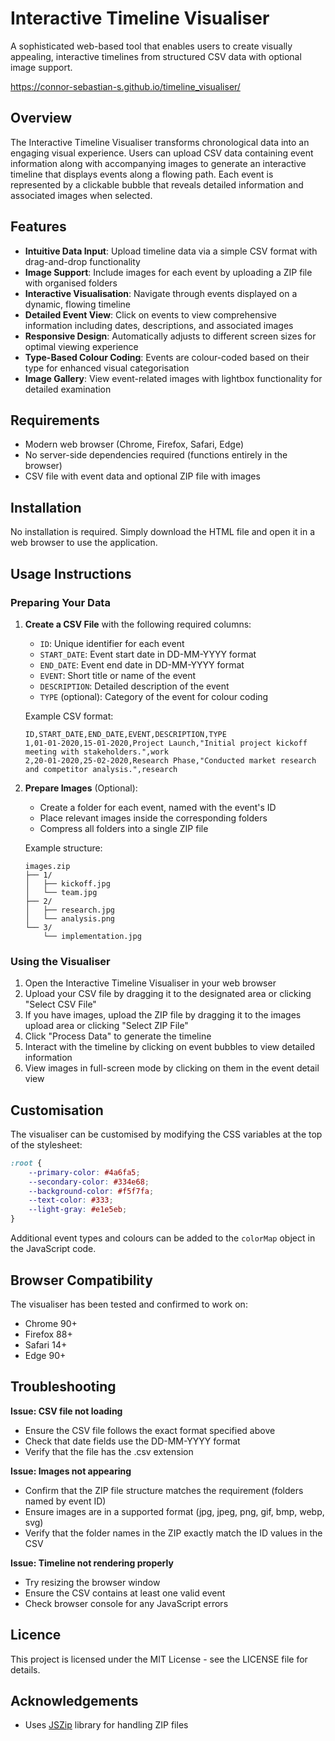# Interactive Timeline Visualiser

A sophisticated web-based tool that enables users to create visually appealing, interactive timelines from structured CSV data with optional image support.

https://connor-sebastian-s.github.io/timeline_visualiser/

## Overview

The Interactive Timeline Visualiser transforms chronological data into an engaging visual experience. Users can upload CSV data containing event information along with accompanying images to generate an interactive timeline that displays events along a flowing path. Each event is represented by a clickable bubble that reveals detailed information and associated images when selected.

## Features

- **Intuitive Data Input**: Upload timeline data via a simple CSV format with drag-and-drop functionality
- **Image Support**: Include images for each event by uploading a ZIP file with organised folders
- **Interactive Visualisation**: Navigate through events displayed on a dynamic, flowing timeline
- **Detailed Event View**: Click on events to view comprehensive information including dates, descriptions, and associated images
- **Responsive Design**: Automatically adjusts to different screen sizes for optimal viewing experience
- **Type-Based Colour Coding**: Events are colour-coded based on their type for enhanced visual categorisation
- **Image Gallery**: View event-related images with lightbox functionality for detailed examination

## Requirements

- Modern web browser (Chrome, Firefox, Safari, Edge)
- No server-side dependencies required (functions entirely in the browser)
- CSV file with event data and optional ZIP file with images

## Installation

No installation is required. Simply download the HTML file and open it in a web browser to use the application.

## Usage Instructions

### Preparing Your Data

1. **Create a CSV File** with the following required columns:
   - `ID`: Unique identifier for each event
   - `START_DATE`: Event start date in DD-MM-YYYY format
   - `END_DATE`: Event end date in DD-MM-YYYY format
   - `EVENT`: Short title or name of the event
   - `DESCRIPTION`: Detailed description of the event
   - `TYPE` (optional): Category of the event for colour coding

   Example CSV format:
   ```
   ID,START_DATE,END_DATE,EVENT,DESCRIPTION,TYPE
   1,01-01-2020,15-01-2020,Project Launch,"Initial project kickoff meeting with stakeholders.",work
   2,20-01-2020,25-02-2020,Research Phase,"Conducted market research and competitor analysis.",research
   ```

2. **Prepare Images** (Optional):
   - Create a folder for each event, named with the event's ID
   - Place relevant images inside the corresponding folders
   - Compress all folders into a single ZIP file
   
   Example structure:
   ```
   images.zip
   ├── 1/
   │   ├── kickoff.jpg
   │   └── team.jpg
   ├── 2/
   │   ├── research.jpg
   │   └── analysis.png
   └── 3/
       └── implementation.jpg
   ```

### Using the Visualiser

1. Open the Interactive Timeline Visualiser in your web browser
2. Upload your CSV file by dragging it to the designated area or clicking "Select CSV File"
3. If you have images, upload the ZIP file by dragging it to the images upload area or clicking "Select ZIP File"
4. Click "Process Data" to generate the timeline
5. Interact with the timeline by clicking on event bubbles to view detailed information
6. View images in full-screen mode by clicking on them in the event detail view

## Customisation

The visualiser can be customised by modifying the CSS variables at the top of the stylesheet:

```css
:root {
    --primary-color: #4a6fa5;
    --secondary-color: #334e68;
    --background-color: #f5f7fa;
    --text-color: #333;
    --light-gray: #e1e5eb;
}
```

Additional event types and colours can be added to the `colorMap` object in the JavaScript code.

## Browser Compatibility

The visualiser has been tested and confirmed to work on:
- Chrome 90+
- Firefox 88+
- Safari 14+
- Edge 90+

## Troubleshooting

**Issue: CSV file not loading**
- Ensure the CSV file follows the exact format specified above
- Check that date fields use the DD-MM-YYYY format
- Verify that the file has the .csv extension

**Issue: Images not appearing**
- Confirm that the ZIP file structure matches the requirement (folders named by event ID)
- Ensure images are in a supported format (jpg, jpeg, png, gif, bmp, webp, svg)
- Verify that the folder names in the ZIP exactly match the ID values in the CSV

**Issue: Timeline not rendering properly**
- Try resizing the browser window
- Ensure the CSV contains at least one valid event
- Check browser console for any JavaScript errors

## Licence

This project is licensed under the MIT License - see the LICENSE file for details.

## Acknowledgements

- Uses [JSZip](https://stuk.github.io/jszip/) library for handling ZIP files
